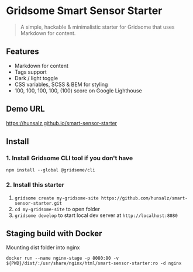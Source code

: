 # Gridsome Smart Sensor Starter

> A simple, hackable & minimalistic starter for Gridsome that uses Markdown for content.

## Features
- Markdown for content
- Tags support
- Dark / light toggle
- CSS variables, SCSS & BEM for styling
- 100, 100, 100, 100, (100) score on Google Lighthouse

## Demo URL

https://hunsalz.github.io/smart-sensor-starter

## Install

### 1. Install Gridsome CLI tool if you don't have

`npm install --global @gridsome/cli`

### 2. Install this starter

1. `gridsome create my-gridsome-site https://github.com/hunsalz/smart-sensor-starter.git`
2. `cd my-gridsome-site` to open folder
3. `gridsome develop` to start local dev server at `http://localhost:8080`

## Staging build with Docker

Mounting dist folder into nginx
```
docker run --name nginx-stage -p 8080:80 -v ${PWD}/dist/:/usr/share/nginx/html/smart-sensor-starter:ro -d nginx
```